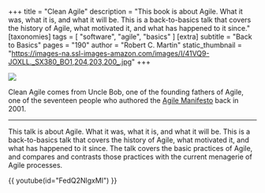 +++
title = "Clean Agile"
description = "This book is about Agile. What it was, what it is, and what it will be. This is a back-to-basics talk that covers the history of Agile, what motivated it, and what has happened to it since."
[taxonomies]
tags = [ "software", "agile", "basics" ]
[extra]
subtitle = "Back to Basics"
pages = "190"
author = "Robert C. Martin"
static_thumbnail = "https://images-na.ssl-images-amazon.com/images/I/41VQ9-JOXLL._SX380_BO1,204,203,200_.jpg"
+++

<a target="_blank"  href="https://www.amazon.de/gp/product/0135781868/ref=as_li_tl?ie=UTF8&camp=1638&creative=6742&creativeASIN=0135781868&linkCode=as2&tag=chemaclass-21&linkId=a77e0ed0cf097e62df0e6b3189579602">
    <img border="0" src="https://images-na.ssl-images-amazon.com/images/I/41VQ9-JOXLL._SX380_BO1,204,203,200_.jpg" >
</a>

<!-- more -->

Clean Agile comes from Uncle Bob, one of the founding fathers of Agile, one of the seventeen people who authored the
[Agile Manifesto](https://agilemanifesto.org/) back in 2001.

---

This talk is about Agile. What it was, what it is, and what it will be. This is a back-to-basics talk that covers the
history of Agile, what motivated it, and what has happened to it since. The talk covers the basic practices of Agile,
and compares and contrasts those practices with the current menagerie of Agile processes.

{{ youtube(id="FedQ2NlgxMI") }}

